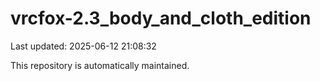 # vrcfox-2.3_body_and_cloth_edition

Last updated: 2025-06-12 21:08:32

This repository is automatically maintained.
